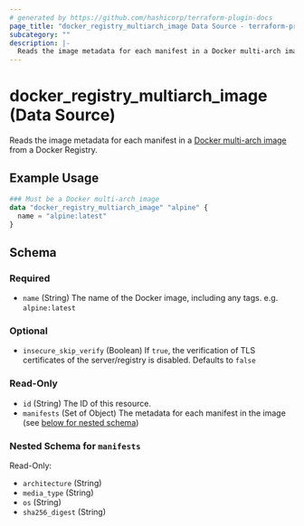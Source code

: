 ```yaml
---
# generated by https://github.com/hashicorp/terraform-plugin-docs
page_title: "docker_registry_multiarch_image Data Source - terraform-provider-docker"
subcategory: ""
description: |-
  Reads the image metadata for each manifest in a Docker multi-arch image from a Docker Registry.
---
```


# docker_registry_multiarch_image (Data Source)

Reads the image metadata for each manifest in a [Docker multi-arch image](https://docs.docker.com/build/building/multi-platform/) from a Docker Registry.

## Example Usage

```terraform
### Must be a Docker multi-arch image
data "docker_registry_multiarch_image" "alpine" {
  name = "alpine:latest"
}
```

<!-- schema generated by tfplugindocs -->
## Schema

### Required

- `name` (String) The name of the Docker image, including any tags. e.g. `alpine:latest`

### Optional

- `insecure_skip_verify` (Boolean) If `true`, the verification of TLS certificates of the server/registry is disabled. Defaults to `false`

### Read-Only

- `id` (String) The ID of this resource.
- `manifests` (Set of Object) The metadata for each manifest in the image (see [below for nested schema](#nestedatt--manifests))

<a id="nestedatt--manifests"></a>
### Nested Schema for `manifests`

Read-Only:

- `architecture` (String)
- `media_type` (String)
- `os` (String)
- `sha256_digest` (String)
